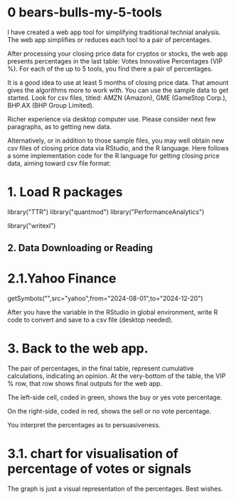 # 0 bears-bulls-my-5-tools

I have created a web app tool for simplifying traditional technial analysis.
The web app simplifies or reduces each tool to a pair of percentages.

After processing your closing price data for cryptos or stocks,
the web app presents percentages in the last table: Votes Innovative Percentages (VIP %).
For each of the up to 5 tools, you find there a pair of percentages.

It is a good idea to use at least 5 months of closing price data. 
That amount gives the algorithms more to work with. You can use the sample
data to get started. Look for csv files, titled: AMZN (Amazon), GME (GameStop Corp.),
BHP.AX (BHP Group Limited). 

Richer experience via desktop computer use. Please consider next few paragraphs, as to
getting new data. 

Alternatively, or in addition to those sample files, you may well obtain new csv files of closing price data 
via RStudio, and the R language. Here follows a
some implementation code for the R language for getting closing price data, 
aiming toward csv file format:

# 1. Load R packages 
library("TTR")
library("quantmod")
library("PerformanceAnalytics")

library("writexl")

## 2. Data Downloading or Reading

# 2.1.Yahoo Finance
getSymbols("<your code>",src="yahoo",from="2024-08-01",to="2024-12-20")

After you have the variable in the RStudio in global environment, 
write R code to convert and save to a csv file (desktop needed). 

# 3. Back to the web app. 

The pair of percentages, in the final table, represent cumulative calculations, indicating an opinion.
At the very-bottom of the table, the VIP % row, that row shows final outputs for the web app. 

The left-side cell, coded in green, shows the buy or yes vote percentage. 

On the right-side, coded in red, shows the sell or no vote percentage.

You interpret the percentages as to persuasiveness. 

# 3.1. chart for visualisation of percentage of votes or signals

The graph is just a visual representation of the percentages. Best wishes. 
